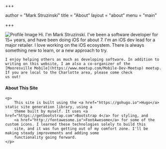 +++

author = "Mark Struzinski"
title = "About"
layout = "about"
menu = "main"

+++

<div class="about-content-container">
    <img src="/images/professional.jpeg" alt="Profile Image" id="profile-image">
    Hi. I'm Mark Struzinski. I've been a software developer for 15+ years, and have been doing iOS for about 7. I'm an iOS dev lead for a major retailer. I love working on the iOS ecosystem. There is always something new to learn, or a new approach to try. 

    I enjoy helping others as much as developing software. In addition to writing on this website, I am also a co-organizer of the
    [Mooresville Mobile](https://www.meetup.com/Mobile-Dev-Meetup) meetup. If you are local to the Charlotte area, please come check 
    us out!
</div>

<div class="about-content-container">
    <h4>About This Site</h4>

    <p>
        This site is built using the <a href="https://gohugo.io">Hugo</a> static site generation library, using a 
        theme built by myself. It uses <a href="https://getbootstrap.com">Bootstrap 4</a> for styling, and 
        <a href="http://fontawesome.io">FontAwesome</a> for some of the custom icons. I learned these technologies solely to build this 
        site, and it was fun getting out of my comfort zone. I'll be making steady improvements and adding some 
        functionality going forward.
    </p>
</div>

